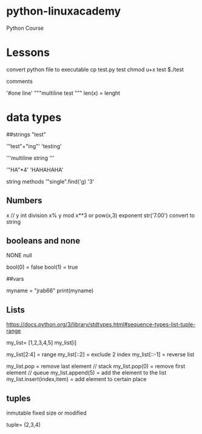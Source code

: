 # python-linuxacademy
Python Course


# Lessons

convert python file to executable
cp test.py test
chmod u+x test
$./test

comments

'#one line'
"""multiline
test
"""
len(x) = lenght

# data types

##strings
"test"

'"test"+"ing"'
'testing'

'''multiline
string
'''

'"HA"*4'
'HAHAHAHA'

string methods
'"single".find('g)
'3'


## Numbers

x // y  int division
x% y  mod
x**3   or  pow(x,3)  exponent
str('7.00')  convert to string


## booleans and none

NONE null


bool(0) = false
bool(1) = true


##vars

myname = "jrab66"
print(myname)

## Lists
https://docs.python.org/3/library/stdtypes.html#sequence-types-list-tuple-range

my_list= [1,2,3,4,5]
my_list[i]

my_list[2:4] = range
my_list[::2] = exclude 2 index
my_list[::-1] = reverse list

my_list.pop = remove last element // stack 
my_list.pop(0) = remove first element // queue
my_list.append(5) = add the element to the list
my_list.insert(index,item) = add element to certain place


## tuples

inmutable fixed size or modified

tuple= (2,3,4)

